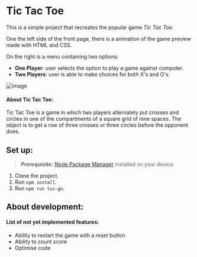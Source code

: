# Tic Tac Toe

This is a simple project that recreates the popular game *Tic Tac Toe*.

One the left side of the front page, there is a animation of the game preview made with HTML and CSS.

On the right is a menu containing two options:
  - **One Player**: user selects the option to play a game against computer.
  - **Two Players**: user is able to make choices for both X's and O's. 

![image](https://user-images.githubusercontent.com/16746958/201599484-3d5bc457-64f1-415e-a463-53bf081cabb9.png)

#### About Tic Tac Toe:

Tic Tac Toe is a game in which two players alternately put crosses and circles in one of the compartments of a square grid of nine spaces.
The object is to get a row of three crosses or three circles before the opponent does.


## Set up:

> **_Prerequisite:_**  [Node Package Manager](https://docs.npmjs.com/downloading-and-installing-node-js-and-npm) installed on your device.

1. Clone the project.
2. Run `npm install`.
3. Run `npm run tsc-go`.


## About development:

#### List of not yet implemented features:
- Ability to restart the game with a reset button
- Ability to count score
- Optimise code

